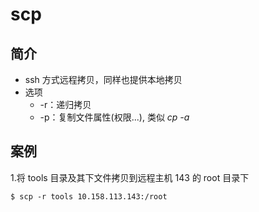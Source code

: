 # scp
## 简介
* ssh 方式远程拷贝，同样也提供本地拷贝
* 选项
  * -r：递归拷贝
  * -p：复制文件属性\(权限...\), 类似 _cp -a_

## 案例

1.将 tools 目录及其下文件拷贝到远程主机 143 的 root 目录下

```
$ scp -r tools 10.158.113.143:/root
```